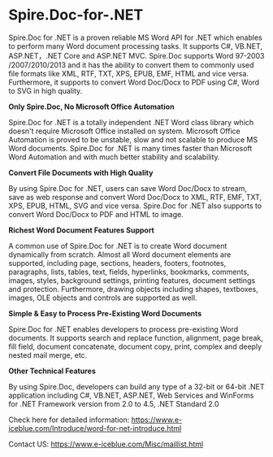 Spire.Doc-for-.NET
=======================

Spire.Doc for .NET is a proven reliable MS Word API for .NET which enables to perform many Word document processing tasks. It supports C#, VB.NET, ASP.NET，.NET Core and ASP.NET MVC. Spire.Doc supports Word 97-2003 /2007/2010/2013 and it has the ability to convert them to commonly used file formats like XML, RTF, TXT, XPS, EPUB, EMF, HTML and vice versa. Furthermore, it supports to convert Word Doc/Docx to PDF using C#, Word to SVG in high quality.

<b>Only Spire.Doc, No Microsoft Office Automation</b>

Spire.Doc for .NET is a totally independent .NET Word class library which doesn't require Microsoft Office installed on system. Microsoft Office Automation is proved to be unstable, slow and not scalable to produce MS Word documents. Spire.Doc for .NET is many times faster than Microsoft Word Automation and with much better stability and scalability.

<b>Convert File Documents with High Quality</b>

By using Spire.Doc for .NET, users can save Word Doc/Docx to stream, save as web response and convert Word Doc/Docx to XML, RTF, EMF, TXT, XPS, EPUB, HTML, SVG and vice versa. Spire.Doc for .NET also supports to convert Word Doc/Docx to PDF and HTML to image.

<b>Richest Word Document Features Support</b>

A common use of Spire.Doc for .NET is to create Word document dynamically from scratch. Almost all Word document elements are supported, including page, sections, headers, footers, footnotes, paragraphs, lists, tables, text, fields, hyperlinks, bookmarks, comments, images, styles, background settings, printing features, document settings and protection. Furthermore, drawing objects including shapes, textboxes, images, OLE objects and controls are supported as well.

<b>Simple & Easy to Process Pre-Existing Word Documents</b>

Spire.Doc for .NET enables developers to process pre-existing Word documents. It supports search and replace function, alignment, page break, fill field, document concatenate, document copy, print, complex and deeply nested mail merge, etc.

<b>Other Technical Features</b>
  
By using Spire.Doc, developers can build any type of a 32-bit or 64-bit .NET application including C#, VB.NET, ASP.NET, Web Services and WinForms for .NET Framework version from 2.0 to 4.5, .NET Standard 2.0


Check here for detailed information:
https://www.e-iceblue.com/Introduce/word-for-net-introduce.html

Contact US:
https://www.e-iceblue.com/Misc/maillist.html
